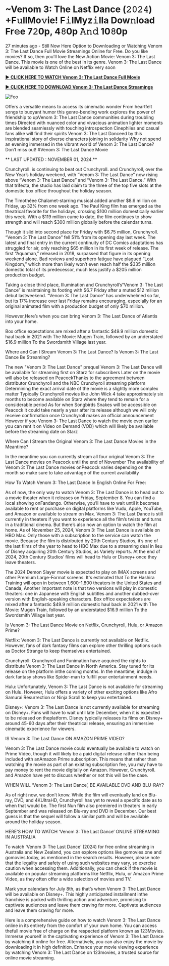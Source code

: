 # ~Venom 3: The Last Dance (𝟸𝟶𝟸𝟺) +F𝚞llMo𝚟ie! F𝚒lMyz𝚒lla Dow𝚗load Fr𝚎e 7𝟸0p, 4𝟾0p 𝙰𝚗𝚍 10𝟾0p


27 minutes ago - Still Now Here Option to Downloading or Watching Venom 3: The Last Dance Full Movie Streamings Online for Free. Do you like movies? If so, then you’ll love the New Action Movie: Venom 3: The Last Dance. This movie is one of the best in its genre. Venom 3: The Last Dance will be available to Watch Online on Netflix very soon


**<a href="http://perfect-movies.com/en/movie/912649/venom-the-last-dance-2">► CLICK HERE TO WATCH Venom 3: The Last Dance Full Movie</a>**


**<a href="http://perfect-movies.com/en/movie/912649/venom-the-last-dance-2">► CLICK HERE TO DOWNLOAD Venom 3: The Last Dance Streamings</a>**


<animated-image data-catalyst=""><a href="http://perfect-movies.com/en/movie/912649/venom-the-last-dance-2" rel="nofollow" data-target="animated-image.originalLink"><img src="https://image.tmdb.org/t/p/w185/k42Owka8v91trK1qMYwCQCNwJKr.jpg" alt="Foo" data-canonical-src="https://static.wixstatic.com/media/b249f9_adac8f70fb3f45b88691696c77de18f3~mv2.gif" style="max-width: 100%; display: inline-block;" data-target="animated-image.originalImage"></a>


Offers a versatile means to access its cinematic wonder From heartfelt songs to buoyant humor this genre-bending work explores the power of friendship to upVenom 3: The Last Dance communities during troubling times Directed with nuanced color and vivacious animation lighter moments are blended seamlessly with touching introspection Cinephiles and casual fans alike will find their spirits Venom 3: The Last Danceed by this inspirational story of diverse characters joining in solidarity Why not spend an evening immersed in the vibrant world of Venom 3: The Last Dance? Don’t miss out! #Venom 3: The Last Dance Movie




** LAST UPDATED :  NOVEMBER 01, 2024.**


Crunchyroll. is continuing to beat out Crunchyroll. and Crunchyroll, over the New Year’s holiday weekend, with “Venom 3: The Last Dance” now rising above “Venom 3: The Last Dance” and “Venom 3: The Last Dance.” With that trifecta, the studio has laid claim to the three of the top five slots at the domestic box office throughout the holiday season.




The Timothéee Chalamet-starring musical added another $8.6 million on Friday, up 32% from one week ago. The Paul King film has emerged as the theatrical favorite for the holidays, crossing $100 million domestically earlier this week. With a $119 million cume to date, the film continues to show strength and will reach $300 million globally before the calendar turns.




Though it slid into second place for Friday with $6.75 million, Crunchyroll. “Venom 3: The Last Dance” fell 51% from its opening day last week. The latest and final entry in the current continuity of DC Comics adaptations has struggled for air, only reaching $65 million in its first week of release. The first “Aquaman,” released in 2018, surpassed that figure in its opening weekend alone. Bad reviews and superhero fatigue have plagued “Lost Kingdom,” which more than likely won’t even reach half the $335 million domestic total of its predecessor, much less justify a $205 million production budget.




Taking a close third place, Illumination and Crunchyroll’s“Venom 3: The Last Dance” is maintaining its footing with $6.7 Friday after a muted $12 million debut lastweekend. “Venom 3: The Last Dance” has underwhelmed so far, but its 17% increase over last Friday remains encouraging, especially for an original animated film with a production budget of only $70 million.




However,Here’s when you can bring Venom 3: The Last Dance of Atlantis into your home.


Box office expectations are mixed after a fantastic $49.9 million domestic haul back in 2021 with The Movie: Mugen Train, followed by an understated $16.9 million To the Swordsmith Village last year.


Where and Can I Stream Venom 3: The Last Dance? Is Venom 3: The Last Dance Be Streaming?




The new "Venom 3: The Last Dance" prequel Venom 3: The Last Dance will be available for streaming first on Starz for subscribers Later on the movie will also be released on PeacockThanks to the agreement between distributor Crunchyroll and the NBC Crunchyroll streaming platform Determining the exact arrival date of the movie is a slightly more complex matter Typically Crunchyroll movies like John Wick 4 take approximately six months to become available on Starz where they tend to remain for a considerable period As for when Songbirds Snakes will be accessible on Peacock it could take nearly a year after its release although we will only receive confirmation once Crunchyroll makes an official announcement However if you Venom 3: The Last Dance to watch the movie even earlier you can rent it on Video on Demand (VOD) which will likely be available before the streaming date on Starz




Where Can I Stream the Original Venom 3: The Last Dance Movies in the Meantime?




In the meantime you can currently stream all four original Venom 3: The Last Dance movies on Peacock until the end of November The availability of Venom 3: The Last Dance movies onPeacock varies depending on the month so make sure to take advantage of the current availability




How To Watch Venom 3: The Last Dance In English Online For Free:




As of now, the only way to watch Venom 3: The Last Dance is to head out to a movie theater when it releases on Friday, September 8. You can find a local showing onFandango. Otherwise, you’ll have to wait until it becomes available to rent or purchase on digital platforms like Vudu, Apple, YouTube, and Amazon or available to stream on Max. Venom 3: The Last Dance is still currently in theaters if you want to experience all the film’s twists and turns in a traditional cinema. But there’s also now an option to watch the film at home. As of November 25, 2024, Venom 3: The Last Dance is available on HBO Max. Only those with a subscription to the service can watch the movie. Because the film is distributed by 20th Century Studios, it’s one of the last films of the year to head to HBO Max due to a streaming deal in lieu of Disney acquiring 20th Century Studios, as Variety reports. At the end of 2024, 20th Century Studios’ films will head to Hulu or Disney+ once they leave theaters.




The 2024 Demon Slayer movie is expected to play on IMAX screens and other Premium Large-Format screens.
It's estimated that To the Hashira Training will open in between 1,600-1,800 theaters in the United States and Canada, Another important note is that two versions will play in domestic theaters: one in Japanese with English subtitles and another dubbed-over version with English-speaking characters.
Box office expectations are mixed after a fantastic $49.9 million domestic haul back in 2021 with The Movie: Mugen Train, followed by an understated $16.9 million To the Swordsmith Village last year.




Is Venom 3: The Last Dance Movie on Netflix, Crunchyroll, Hulu, or Amazon Prime?




Netflix: Venom 3: The Last Dance is currently not available on Netflix. However, fans of dark fantasy films can explore other thrilling options such as Doctor Strange to keep themselves entertained.




Crunchyroll: Crunchyroll and Funimation have acquired the rights to distribute Venom 3: The Last Dance in North America. Stay tuned for its release on the platform inthe coming months. In the meantime, indulge in dark fantasy shows like Spider-man to fulfill your entertainment needs.




Hulu: Unfortunately, Venom 3: The Last Dance is not available for streaming on Hulu. However, Hulu offers a variety of other exciting options like Afro Samurai Resurrection or Ninja Scroll to keep you entertained.




Disney+: Venom 3: The Last Dance is not currently available for streaming on Disney+. Fans will have to wait until late December, when it is expected to be released on theplatform. Disney typically releases its films on Disney+ around 45-60 days after their theatrical release, ensuring an immersive cinematic experience for viewers.




IS Venom 3: The Last Dance ON AMAZON PRIME VIDEO?




Venom 3: The Last Dance movie could eventually be available to watch on Prime Video, though it will likely be a paid digital release rather than being included with anAmazon Prime subscription. This means that rather than watching the movie as part of an existing subscription fee, you may have to pay money to rent the movie digitally on Amazon. However, Crunchyroll. and Amazon have yet to discuss whether or not this will be the case.




WHEN WILL ‘Venom 3: The Last Dance’, BE AVAILABLE DVD AND BLU-RAY?




As of right now, we don’t know. While the film will eventually land on Blu-ray, DVD, and 4KUltraHD, Crunchyroll has yet to reveal a specific date as to when that would be. The first Nun film also premiered in theaters in early September and was released on Blu-ray and DVD in December. Our best guess is that the sequel will follow a similar path and will be available around the holiday season.




HERE’S HOW TO WATCH ‘Venom 3: The Last Dance’ ONLINE STREAMING IN AUSTRALIA




To watch ‘Venom 3: The Last Dance’ (2024) for free online streaming in Australia and New Zealand, you can explore options like gomovies.one and gomovies.today, as mentioned in the search results. However, please note that the legality and safety of using such websites may vary, so exercise caution when accessing them. Additionally, you can check if the movie is available on popular streaming platforms like Netflix, Hulu, or Amazon Prime Video, as they often offer a wide selection of movies and TV.




Mark your calendars for July 8th, as that’s when Venom 3: The Last Dance will be available on Disney+. This highly anticipated installment inthe franchise is packed with thrilling action and adventure, promising to captivate audiences and leave them craving for more. Captivate audiences and leave them craving for more.




Here is a comprehensive guide on how to watch Venom 3: The Last Dance online in its entirety from the comfort of your own home. You can access thefull movie free of charge on the respected platform known as 123Movies. Immerse yourself in the captivating experience of Venom 3: The Last Dance by watching it online for free. Alternatively, you can also enjoy the movie by downloading it in high definition. Enhance your movie viewing experience by watching Venom 3: The Last Dance on 123movies, a trusted source for online movie streaming.

